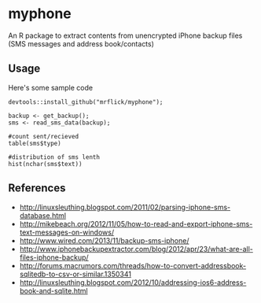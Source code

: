 # myphone

An R package to extract contents from unencrypted iPhone backup files (SMS messages and address book/contacts)

## Usage

Here's some sample code 

```
devtools::install_github("mrflick/myphone");

backup <- get_backup();
sms <- read_sms_data(backup);

#count sent/recieved
table(sms$type)

#distribution of sms lenth
hist(nchar(sms$text))		
```

## References
* <http://linuxsleuthing.blogspot.com/2011/02/parsing-iphone-sms-database.html>
* <http://mikebeach.org/2012/11/05/how-to-read-and-export-iphone-sms-text-messages-on-windows/>
* <http://www.wired.com/2013/11/backup-sms-iphone/>
* <http://www.iphonebackupextractor.com/blog/2012/apr/23/what-are-all-files-iphone-backup/>
* <http://forums.macrumors.com/threads/how-to-convert-addressbook-sqlitedb-to-csv-or-similar.1350341>
* <http://linuxsleuthing.blogspot.com/2012/10/addressing-ios6-address-book-and-sqlite.html>
